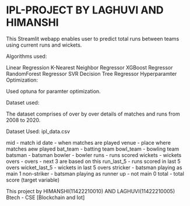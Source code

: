 # IPL-PROJECT BY LAGHUVI AND HIMANSHI
This Streamlit webapp enables user to predict total runs between teams using current runs and wickets.

Algorithms used:

Linear Regression
K-Nearest Neighbor Regressor
XGBoost Regressor
RandomForest Regressor
SVR
Decision Tree Regressor
Hyperparamter Optimization:

Used optuna for paramter optimization.

Dataset used:

The dataset comprises of over by over details of matches and runs from 2008 to 2020.

Dataset Used: ipl_data.csv

mid - match id
date - when matches are played
venue - place where matches aew played
bat_team - batting team
bowl_team - bowling team
batsman - batsman
bowler - bowler
runs - runs scored
wickets - wickets
overs - overs - next 3 are based on this
run_last_5 - runs scored in last 5 overs
wicket_last_5 - wickets in last 5 overs
stricker - batsman playing as main 1
non-striker - batsman playing as runner up - not main 0
total - total score (target variable)


This project by HIMANSHI(11422210010) AND LAGHUVI(11422210005)
Btech - CSE [Blockchain and Iot]
